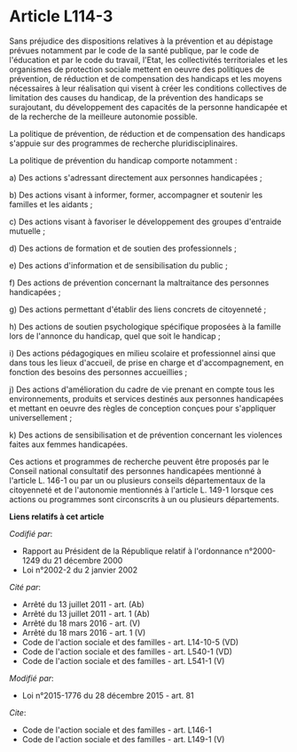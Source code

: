 # Article L114-3

Sans préjudice des dispositions relatives à la prévention et au dépistage prévues notamment par le code de la santé publique,
par le code de l'éducation et par le code du travail, l'Etat, les collectivités territoriales et les organismes de protection
sociale mettent en oeuvre des politiques de prévention, de réduction et de compensation des handicaps et les moyens
nécessaires à leur réalisation qui visent à créer les conditions collectives de limitation des causes du handicap, de la
prévention des handicaps se surajoutant, du développement des capacités de la personne handicapée et de la recherche de la
meilleure autonomie possible. 

La politique de prévention, de réduction et de compensation des handicaps s'appuie sur des programmes de recherche
pluridisciplinaires. 

La politique de prévention du handicap comporte notamment : 

a) Des actions s'adressant directement aux personnes handicapées ; 

b) Des actions visant à informer, former, accompagner et soutenir les familles et les aidants ; 

c) Des actions visant à favoriser le développement des groupes d'entraide mutuelle ; 

d) Des actions de formation et de soutien des professionnels ; 

e) Des actions d'information et de sensibilisation du public ; 

f) Des actions de prévention concernant la maltraitance des personnes handicapées ; 

g) Des actions permettant d'établir des liens concrets de citoyenneté ; 

h) Des actions de soutien psychologique spécifique proposées à la famille lors de l'annonce du handicap, quel que soit le
handicap ; 

i) Des actions pédagogiques en milieu scolaire et professionnel ainsi que dans tous les lieux d'accueil, de prise en charge
et d'accompagnement, en fonction des besoins des personnes accueillies ; 

j) Des actions d'amélioration du cadre de vie prenant en compte tous les environnements, produits et services destinés aux
personnes handicapées et mettant en oeuvre des règles de conception conçues pour s'appliquer universellement ; 

k) Des actions de sensibilisation et de prévention concernant les violences faites aux femmes handicapées. 

Ces actions et programmes de recherche peuvent être proposés par le Conseil national consultatif des personnes handicapées
mentionné à l'article L. 146-1 ou par un ou plusieurs conseils départementaux de la citoyenneté et de l'autonomie mentionnés
à l'article L. 149-1 lorsque ces actions ou programmes sont circonscrits à un ou plusieurs départements.

**Liens relatifs à cet article**

_Codifié par_:

  - Rapport au Président de la République relatif à l'ordonnance n°2000-1249 du 21 décembre 2000
  - Loi n°2002-2 du 2 janvier 2002

_Cité par_:

  - Arrêté du 13 juillet 2011 - art. (Ab)
  - Arrêté du 13 juillet 2011 - art. 1 (Ab)
  - Arrêté du 18 mars 2016 - art. (V)
  - Arrêté du 18 mars 2016 - art. 1 (V)
  - Code de l'action sociale et des familles - art. L14-10-5 (VD)
  - Code de l'action sociale et des familles - art. L540-1 (VD)
  - Code de l'action sociale et des familles - art. L541-1 (V)

_Modifié par_:

  - Loi n°2015-1776 du 28 décembre 2015 - art. 81

_Cite_:

  - Code de l'action sociale et des familles - art. L146-1
  - Code de l'action sociale et des familles - art. L149-1 (V)
